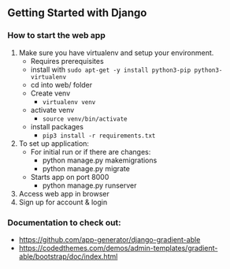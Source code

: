 ## Getting Started with Django

### How to start the web app
1.  Make sure you have virtualenv and setup your environment.
    - Requires prerequisites
    - install with `sudo apt-get -y install python3-pip python3-virtualenv`
    - cd into web/ folder
    - Create venv
        - `virtualenv venv`
    - activate venv
        - `source venv/bin/activate`
    - install packages
        - `pip3 install -r requirements.txt`
2. To set up application:
    - For initial run or if there are changes:
        - python manage.py makemigrations
        - python manage.py migrate
    - Starts app on port 8000
        - python manage.py runserver
3. Access web app in browser
4. Sign up for account & login

### Documentation to check out:
- https://github.com/app-generator/django-gradient-able
- https://codedthemes.com/demos/admin-templates/gradient-able/bootstrap/doc/index.html